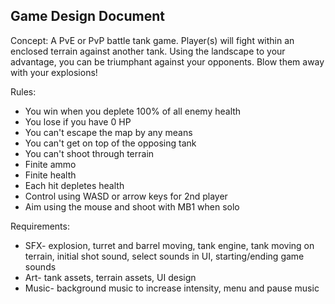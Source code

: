## Game Design Document
Concept: A PvE or PvP battle tank game. Player(s) will fight within an enclosed terrain against another tank. Using the landscape to your advantage, you can be triumphant against your opponents. Blow them away with your explosions!

Rules: 
* You win when you deplete 100% of all enemy health
* You lose if you have 0 HP
* You can't escape the map by any means
* You can't get on top of the opposing tank
* You can't shoot through terrain
* Finite ammo
* Finite health
* Each hit depletes health
* Control using WASD or arrow keys for 2nd player
* Aim using the mouse and shoot with MB1 when solo

Requirements:
* SFX- explosion, turret and barrel moving, tank engine, tank moving on terrain, initial shot sound, select sounds in UI, starting/ending game sounds
* Art- tank assets, terrain assets, UI design
* Music- background music to increase intensity, menu and pause music